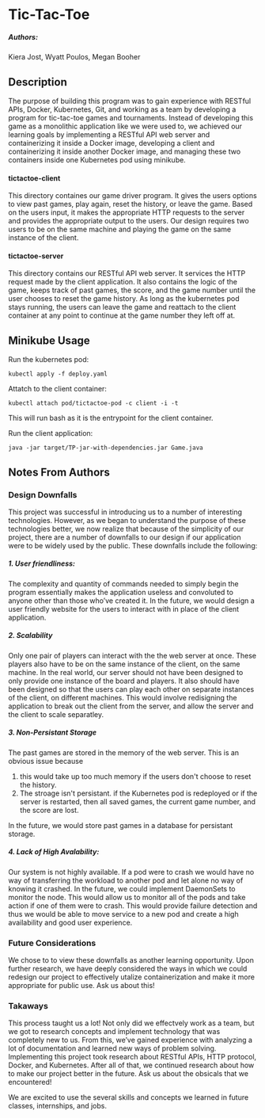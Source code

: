 # Tic-Tac-Toe
##### Authors:
Kiera Jost,
Wyatt Poulos,
Megan Booher

## Description
The purpose of building this program was to gain experience with RESTful APIs, Docker, Kubernetes, Git, and working as a team by developing a program for tic-tac-toe games and tournaments. Instead of developing this game as a monolithic application like we were used to, we achieved our learning goals by implementing a RESTful API web server and containerizing it inside a Docker image, developing a client and containerizing it inside another Docker image, and managing these two containers inside one Kubernetes pod using minikube. 

#### tictactoe-client
This directory containes our game driver program. It gives the users options to view past games, play again, reset the history, or leave the game. Based on the users input, it makes the appropriate HTTP requests to the server and provides the appropriate output to the users. Our design requires two users to be on the same machine and playing the game on the same instance of the client.

#### tictactoe-server
This directory contains our RESTful API web server. It services the HTTP request made by the client application. It also contains the logic of the game, keeps track of past games, the score, and the game number until the user chooses to reset the game history. As long as the kubernetes pod stays running, the users can leave the game and reattach to the client container at any point to continue at the game number they left off at.


## Minikube Usage

Run the kubernetes pod:
```
kubectl apply -f deploy.yaml
```
Attatch to the client container:
```
kubectl attach pod/tictactoe-pod -c client -i -t
```
This will run bash as it is the entrypoint for the client container.

Run the client application:
```
java -jar target/TP-jar-with-dependencies.jar Game.java
```

## Notes From Authors

### Design Downfalls
This project was successful in introducing us to a number of interesting technologies. However, as we began to understand the purpose of these technologies better, we now realize that because of the simplicity of our project, there are a number of downfalls to our design if our application were to be widely used by the public. These downfalls include the following:

##### 1. User friendliness: 
The complexity and quantity of commands needed to simply begin the program essentially makes the application useless and convoluted to anyone other than
those who’ve created it. In the future, we would design a user friendly website for the users to interact with in place of the client application. 

##### 2. Scalability
Only one pair of players can interact with the the web server at once. These players also have to be on the same instance of the client, on the same machine. In the real world, our server should not have been designed to only provide one instance of the board and players. It also should have been designed so that the users can play each other on separate instances of the client, on different machines. This would involve redisigning the application to break out the client from the server, and allow the server and the client to scale separatley.

##### 3. Non-Persistant Storage
The past games are stored in the memory of the web server. This is an obvious issue because 
1. this would take up too much memory if the users don't choose to reset the history. 
2. The stroage isn't persistant. if the Kubernetes pod is redeployed or if the server is restarted, then all saved games, the current game number, and the score are lost. 

In the future, we would store past games in a database for persistant storage. 

##### 4. Lack of High Avalability:
Our system is not highly available. If a pod were to crash we would have no way of transferring the workload to another pod and let alone no way of knowing it crashed. In the future, we could implement DaemonSets to monitor the node. This would allow us to monitor all of the pods and take action if one of them were to crash. This would provide failure detection and thus we would be able to move service to a new pod and create a high availability and good user experience.

### Future Considerations
We chose to to view these downfalls as another learning opportunity. Upon further research, we have deeply considered the ways in which we could redesign our project to effectively utalize containerization and make it more appropriate for public use. Ask us about this!

### Takaways
This process taught us a lot! Not only did we effectvely work as a team, but we got to research concepts and implement technology that was completely new to us. From this, we’ve gained experience with analyzing a lot of documentation and learned new ways of problem solving. Implementing this project took research about RESTful APIs, HTTP protocol, Docker, and Kubernetes. After all of that, we continued research about how to make our project better in the future. Ask us about the obsicals that we encountered!

We are excited to use the several skills and concepts we learned in future classes, internships, and jobs.



